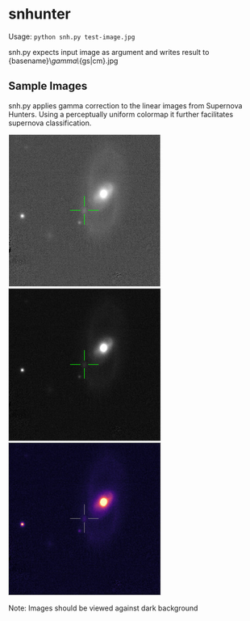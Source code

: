 # snhunter
Usage: `python snh.py test-image.jpg`

snh.py expects input image as argument and writes result to {basename}\\_gamma\\_{gs|cm}.jpg


## Sample Images
snh.py applies gamma correction to the linear images from Supernova Hunters. Using a perceptually uniform colormap it further facilitates supernova classification.

![Original Image from Supernova Hunters](https://github.com/snhunter/snhunter/blob/master/test-image.jpg)
![Enhanced Image, grayscale](https://github.com/snhunter/snhunter/blob/master/test-image_gamma_gs.jpg)
![Enhanced Image, colormap](https://github.com/snhunter/snhunter/blob/master/test-image_gamma_cm.jpg)

Note: Images should be viewed against dark background
